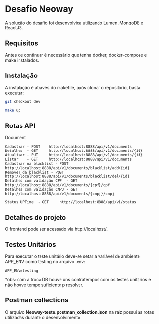 # Desafio Neoway

A solução do desafio foi desenvolvida utilizando Lumen, MongoDB e ReactJS. 

## Requisitos

Antes de continuar é necessário que tenha docker, docker-compose e make instalados.

## Instalação


A instalação é através do makefile, após clonar o repositório, basta executar:

```bash
git checkout dev
```

```bash
make up
```

## Rotas API

Document
```
Cadastrar - POST    http://localhost:8888/api/v1/documents
Detalhes  - GET     http://localhost:8888/api/v1/documents/{id}
Atualizar - PUT     http://localhost:8888/api/v1/documents/{id}
Listar    - GET     http://localhost:8888/api/v1/documents
Cadastrar na blacklist - POST    http://localhost:8888/api/v1/documents/blacklist/add/{id}
Remover da blacklist - POST    http://localhost:8888/api/v1/documents/blacklist/del/{id}
Detalhes com validação CPF  - GET     http://localhost:8888/api/v1/documents/{cpf}/cpf
Detalhes com validação CNPJ - GET     http://localhost:8888/api/v1/documents/{cnpj}/cnpj

Status UPTime  - GET     http://localhost:8888/api/v1/status
```

## Detalhes do projeto

O frontend pode ser acessado via http://localhost/. 

## Testes Unitários

Para executar o teste unitário deve-se setar a variável de ambiente APP_ENV como testing no arquivo .env:

```
APP_ENV=testing
```
*obs: com a troca DB houve uns contratempos com os testes unitários e não houve tempo suficiente p resolver.

## Postman collections 

O arquivo **Neoway-teste.postman_collection.json** na raiz possui as rotas utilizadas durante o desenvolvimento